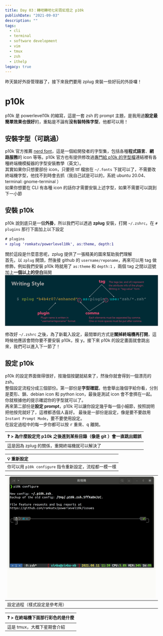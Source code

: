 ```yaml
---
title: Day 03：轉吧轉吧七彩霓虹燈之 p10k
publishDate: "2021-09-03"
description: ""
tags:
  - cli
  - terminal
  - software development
  - vim
  - tmux
  - zsh
  - ithelp
legacy: true
---
```


昨天裝好外掛管理器了，接下來我們要用 zplug 來裝一些好玩的外掛囉！

# p10k

p10k 是 powerlevel10k 的縮寫，這是一套 zsh 的 prompt 主題，是我用過**設定最簡單效果也很好**的，重點是不論有**沒有裝特殊字型**，他都可以用！

## 安裝字型（可跳過）

p10k 官方推薦 [nerd font](https://github.com/ryanoasis/nerd-fonts)，這是一個給開發者的字型集，包括各種**程式語言**、**網路服務**的 icon 等等。p10k 官方也有提供修改過[專門給 p10k 的字型檔](https://github.com/romkatv/powerlevel10k#manual-font-installation)連結裡有各種終端機模擬器的字型安裝教學（英文）。  
其實如果你只想要部份 icon，只要把 ttf 檔放在 `~/.fonts` 下就可以了，不需要改終端機字型，他找不到時會去抓（我自己試是可以的，系統 ubuntu 20.04、terminal: gnome-terminal ）  
如果你想要在 CLI 有各種 icon 的話你才需要安裝上述字型，如果不需要可以跳到下一小節

## 安裝 p10k

p10k 說到底只是一個**外掛**，所以我們可以透過 **zplug** 安裝，打開 `~/.zshrc`，在 `# plugins` 那行下面加上以下設定

```diff
# plugins
+ zplug 'romkatv/powerlevel10k', as:theme, depth:1
```

關於這段是什麼意思呢，zplug 提供了一張精美的圖來幫助我們理解  
首先，以 `zplug` 開頭，然後接 github 的 `username/reponame`，再來可以用 tag 做修飾，例如我們安裝 p10k 時就用了 `as:theme` 和 `depth:1`
，兩個 tag 之間以逗號加上**一個以上的空白**隔開  
![zplug](zplug.png)

修改好 `~/.zshrc` 之後，為了新載入設定，最間單的方式是**關掉終端機再打開**，這時候他應該會問你要不要安裝 p10k，按 <kbd>y</kbd>。接下來 p10k 的設定畫面就會跳出來，我們可以進入下一節了！

## 設定 p10k

p10k 的設定界面做得很好，按幾個按鍵就結束了，然後你就會得到一個漂亮的 zsh。  
整個設定流程分成三個部份。第一部份是**字型確認**，他會舉出幾個字給你看，分別是菱形、鎖、debian icon 和 python icon，最後是測試 icon 會不會擠在一起。你就根據他的提示確認你的字型就可以了。  
再來第二部份是**設定 prompt**，p10k 可以讓你設定幾乎每一個小細節，按照說明把他按完就好了，這裡都憑個人喜好。
最後是一部份是設定，像是要不要啟用 `Instant Prompt Mode`，要不要使用設定。  
在設定過程中的每一步你都可以按 <kbd>r</kbd> 重來、<kbd>q</kbd> 離開。

| ❓ > 為什麼設定完 p10k 之後進到某些目錄（像是 git ）會一直跳出錯誤 |
| :----------------------------------------------------------------- |
| 這是因為 zplug 的關係，重開終端機就可以解決了                      |

| 💡 重新設定                                            |
| :----------------------------------------------------- |
| 你可以用 `p10k configure` 指令重新設定，流程都一模一樣 |

| ![p10k-configrue](p10k-configure.gif) |
| :------------------------------------ |
| 設定過程（樣式設定是參考用）          |

| ❓ > 在終端機下面那行彩色的是什麼 |
| :-------------------------------- |
| 這是 tmux，大概下星期會介紹       |
